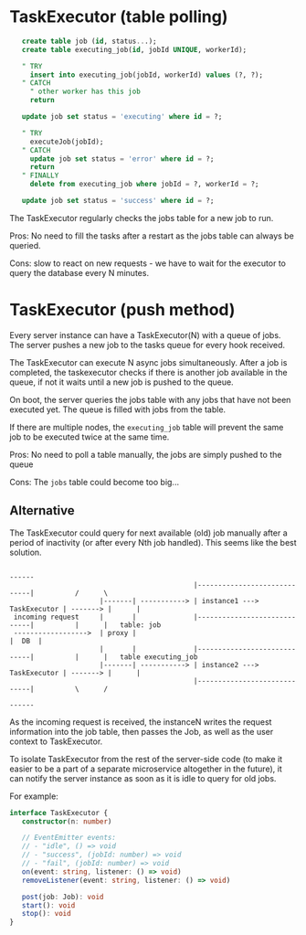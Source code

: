 # TaskExecutor (table polling)

```sql
   create table job (id, status...);
   create table executing_job(id, jobId UNIQUE, workerId);

   " TRY
     insert into executing_job(jobId, workerId) values (?, ?);
   " CATCH
     " other worker has this job
     return

   update job set status = 'executing' where id = ?;

   " TRY
     executeJob(jobId);
   " CATCH
     update job set status = 'error' where id = ?;
     return
   " FINALLY
     delete from executing_job where jobId = ?, workerId = ?;

   update job set status = 'success' where id = ?;
```

 The
TaskExecutor regularly checks the jobs table for a new job to run.

Pros: No need to fill the tasks after a restart as the jobs table can always be
queried.

Cons: slow to react on new requests - we have to wait for the executor to query
the database every N minutes.

# TaskExecutor (push method)

Every server instance can have a TaskExecutor(N) with a queue of jobs. The
server pushes a new job to the tasks queue for every hook received.

The TaskExecutor can execute N async jobs simultaneously. After a job is
completed, the taskexecutor checks if there is another job available in the
queue, if not it waits until a new job is pushed to the queue.

On boot, the server queries the jobs table with any jobs that have not been
executed yet. The queue is filled with jobs from the table.

If there are multiple nodes, the `executing_job` table will prevent the same
job to be executed twice at the same time.

Pros: No need to poll a table manually, the jobs are simply pushed to the queue

Cons: The `jobs` table could become too big...

## Alternative

The TaskExecutor could query for next available (old) job manually after a
period of inactivity (or after every Nth job handled). This seems like the best
solution.

```
                                                                                       ------
                                             |-----------------------------|          /      \
                      |-------| -----------> | instance1 ---> TaskExecutor | -------> |      |
 incoming request     |       |              |-----------------------------|          |      |   table: job
 ------------------>  | proxy |                                                       |  DB  |
                      |       |              |-----------------------------|          |      |   table executing_job
                      |-------| -----------> | instance2 ---> TaskExecutor | -------> |      |
                                             |-----------------------------|          \      /
                                                                                       ------
```

As the incoming request is received, the instanceN writes the request
information into the job table, then passes the Job, as well as the user
context to TaskExecutor.

To isolate TaskExecutor from the rest of the server-side code (to make it
easier to be a part of a separate microservice altogether in the future), it
can notify the server instance as soon as it is idle to query for old jobs.

For example:

```typescript
interface TaskExecutor {
   constructor(n: number)

   // EventEmitter events:
   // - "idle", () => void
   // - "success", (jobId: number) => void
   // - "fail", (jobId: number) => void
   on(event: string, listener: () => void)
   removeListener(event: string, listener: () => void)

   post(job: Job): void
   start(): void
   stop(): void
}
```
